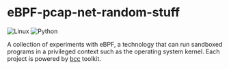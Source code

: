 # eBPF-pcap-net-random-stuff

![Linux](https://img.shields.io/badge/platform-linux-yellow)
![Python](https://img.shields.io/badge/language-python-green)

A collection of experiments with eBPF, a technology that can run sandboxed programs in a privileged context such as the operating system kernel. Each project is powered by [bcc](https://github.com/iovisor/bcc/tree/master) toolkit.
